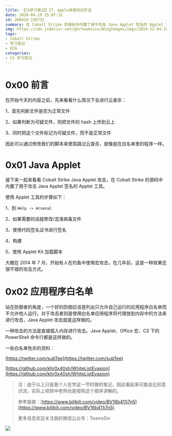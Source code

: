 ```yaml
---
title: 【CS学习笔记】27、apple渗透测试手法
date: 2020-04-19 15:07:32
id: 200419-150732
summary: 在 Cobalt Strike 的源码中内置了用于攻击 Java Applet 签名的 Applet 工具。
img: https://cdn.jsdelivr.net/gh/teamssix/BlogImages/imgs/2019-12-04-101402.jpg
tags:
- Cobalt Strike
- 学习笔记
- 红队
categories:
- CS 学习笔记
---
```


# 0x00 前言

在开始今天的内容之前，先来看看什么情况下会进行云查杀：

1、首先判断文件是否为正常文件

2、如果判断为可疑文件，则把文件的 hash 上传到云上

3、同时把这个文件标记为可疑文件，而不是正常文件

因此可以通过修改我们的脚本来使其跳过云查杀，就像是在白名单里的程序一样。

# 0x01 Java Applet

接下来一起来看看 Cobalt Strike Java Applet 攻击，在 Cobalt Strike 的源码中内置了用于攻击 Java Applet 签名的 Applet 工具。

使用 Applet 工具的步骤如下：

1、到 `Help -> Arsenal`

2、如果需要的话就修改/混淆病毒文件 

3、使用代码签名证书进行签名

4、构建

5、使用 Applet Kit 加载脚本

大概在 2014 年 7 月，开始有人在钓鱼中使用宏攻击，在几年前，这是一种效果还很不错的攻击方式。

# 0x02 应用程序白名单

站在防御者的角度，一个好的防御应该是列出只允许自己运行的应用程序白名单而不允许他人运行。对于攻击者则是使用白名单应用程序将代理放到内存中的方法来进行攻击，Java Applet 攻击就是这样做的。

一种攻击的方法是直接插入内存进行攻击。Java Applet、Office 宏、CS 下的 PowerShell 命令行都是这样做的。

一些白名单免杀的资料：

[https://twitter.com/subTee](https://twitter.com/subTee)

[https://github.com/khr0x40sh/WhiteListEvasion](https://github.com/khr0x40sh/WhiteListEvasion)

> 注：由于以上只是我个人在学这一节时做的笔记，因此看起来可能会比较意识流，实际上视频中老师也是按照这个顺序讲解的。

> 参考链接：[https://www.bilibili.com/video/BV16b411i7n5](https://www.bilibili.com/video/BV16b411i7n5)
>
> 更多信息欢迎关注我的微信公众号：TeamsSix

![](https://cdn.jsdelivr.net/gh/teamssix/BlogImages/imgs/TeamsSix_Subscription_Logo2.png)